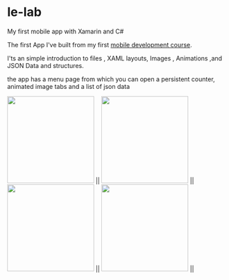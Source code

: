 # le-lab
My first mobile app with Xamarin and C#

The first App I've built from my first [mobile development course](https://www.udemy.com/course/xamarin-fr/).

I'ts an simple introduction to files , XAML layouts, Images , Animations ,and JSON Data and structures.

the app has a menu page from which you can open a persistent counter, animated image tabs and a list of json data


<img src="https://user-images.githubusercontent.com/90383672/188647720-1aaad0ea-ebd4-4930-a430-2ff36c32a0de.png" width="200"> ||
<img src="https://user-images.githubusercontent.com/90383672/188650261-cc93afa9-4a38-4650-8cec-f9dc22658e8a.png" width="200"> ||
<img src="https://user-images.githubusercontent.com/90383672/188650283-f1d334ca-fd5c-4378-b2ec-1fab5f0f4c34.png" width="200"> ||
<img src="https://user-images.githubusercontent.com/90383672/188650311-9b4eafef-2237-4885-9912-21bbc47ed0bd.png" width="200"> ||

